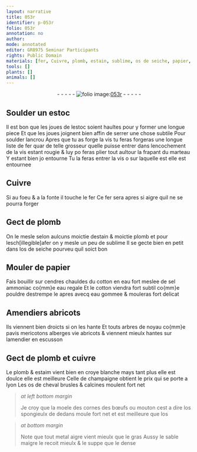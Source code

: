 ```yaml
---
layout: narrative
title: 053r
identifier: p-053r
folio: 053r
annotation: no
author:
mode: annotated
editor: GR8975 Seminar Participants
rights: Public Domain
materials: [fer, Cuivre, plomb, estain, sublime, os de seiche, papier, cendres, cotton, eau fort, sel ammoniac, eau regale, eau gommee, cuivre, estaim, croye, os de cheval, moele, cornes, os spongieulx, os, metal]
tools: []
plants: []
animals: []
---
```


<div class="folio" align="center">- - - - - <a href="http://gallica.bnf.fr/ark:/12148/btv1b10500001g/f111.image" target="_blank"><img src="https://cu-mkp.github.io/2017-workshop-edition/assets/photo-icon.png" alt="folio image: " style="display:inline-block; margin-bottom:-3px;"/>053r</a> - - - - - </div>    

## Soulder un estoc

 
Il est bon que les joues de lestoc soient haultes pour y former une longue piece Et que les joues joignent bien affin de serrer une chose subtile Pour soulder lancrou Apres que tu as forge la vis tu feras forgeras une longue liste de <span class="m">fer</span> quar de telle grosseur quelle puisse entrer dans lencochement de la vis estant rougie & luy po feras plier tout aultour la frapant du marteau Y estant bien jo entourne Tu la feras entrer la vis o sur laquelle est elle est entournee
    

## <span class="m">Cuivre</span>

 
Si au foeu & a la fonte il touche le <span class="m">fer</span> Ce <span class="m">fer</span> sera apres si aigre quil ne se pourra forger 
    

## Gect de <span class="m">plomb</span>

 
On le mesle selon aulcuns moictie d<span class="m">estain</span> & moictie <span class="m">plomb</span> et pour lesch[illegible]afer on y mesle un peu de <span class="m">sublime</span> Il se gecte bien en petit dans l<span class="m">os de seiche</span> pourveu quil soict bon
    

## Mouler de <span class="m">papier</span>

 
Fais bouillir sur <span class="m">cendres</span> chauldes du <span class="m">cotton</span> en <span class="m">eau fort</span> meslee de <span class="m">sel ammoniac</span> co{mm}e <span class="m">eau regale</span> Et le <span class="m">cotton</span> viendra fort subtil co{mm}e pouldre destrempe le apres avecq <span class="m">eau gommee</span> & mouleras fort delicat
    

## Amendiers abricots

 
Ils viennent bien droicts si on les hante Et touts arbres de noyau co{mm}e pavis mericotons alberges vie abricots & viennent mieulx hantes sur lamendier en escusson
    

## Gect de <span class="m">plomb</span> et <span class="m">cuivre</span>

 
Le <span class="m">plomb</span> & <span class="m">estaim</span> vient bien en <span class="m">croye</span> blanche mays tant plus elle est doulce elle est meilleure Celle de champaigne obtient le prix qui se porte a lyon Les <span class="m">os de cheval</span> brusles & calcines moulent fort net
 
> *at left bottom margin*
> 
>   Je croy que la <span class="m">moele</span> des <span class="m">cornes</span> des bœufs ou mouton cest a dire l<span class="m">os spongieulx</span> de dedans moule fort net et est meilleure que l<span class="m">os</span>
 
> *at bottom margin*
> 
>   Note que tout <span class="m">metal</span> aigre vient mieulx que le gras Aussy le sable maigre le recoit mieulx & le suppe que le dense
 